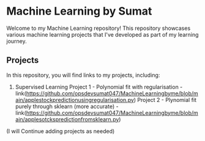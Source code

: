 # Machine Learning by Sumat

Welcome to my Machine Learning repository! This repository showcases various machine learning projects that I've developed as part of my learning journey.

## Projects

In this repository, you will find links to my projects, including:
1) Supervised Learning
Project 1 - Polynomial fit with regularisation - link(https://github.com/opsdevsumat047/MachineLearningbyme/blob/main/applestockpredictionusingregularisation.py)
Project 2 - Plynomial fit purely through sklearn (more accurate) - link(https://github.com/opsdevsumat047/MachineLearningbyme/blob/main/applesotckspredictionfromsklearn.py)


(I will Continue adding projects as needed)




